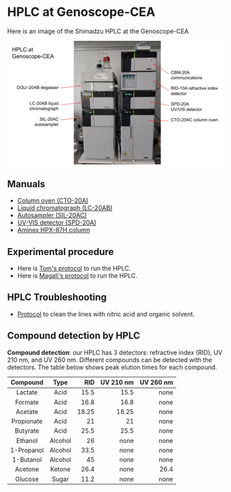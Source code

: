 # HPLC at Genoscope-CEA

Here is an image of the Shimadzu HPLC at the Genoscope-CEA

![](Protocols/2024.03_HPLC.png)

## Manuals

-   [Column oven (CTO-20A)](Manuals/CTO-20A_IM_EN.pdf)
-   [Liquid chromatograph (LC-20AB)](Manuals/LC-20AB_IM_EN.pdf)
-   [Autosampler (SIL-20AC)](Manuals/SIL_20A_IM_VerA_ocr_EN.pdf)
-   [UV-VIS detector (SPD-20A)](Manuals/SPD-20A20AV_IM_EN.pdf)
-   [Aminex HPX-87H column](Manuals/LIT42D.PDF)

## Experimental procedure

-   Here is [Tom's protocol](Protocols/2024.09_protocolHPLC.pdf) to run the HPLC.
-   Here is [Magali's protocol](Protocols/2024.10_protocole_HPLC_MB.docx) to run the HPLC.

## HPLC Troubleshooting

-   [Protocol](Protocols/RID-10A_IM_UsersManual_Rev0.pdf) to clean the lines with nitric acid and organic solvent.


## Compound detection by HPLC

**Compound detection**: our HPLC has 3 detectors: refractive index (RID), UV 210 nm, and UV 260 nm. Different compounds can be detected with the detectors. The table below shows peak elution times for each compound.

| Compound | Type | RID | UV 210 nm | UV 260 nm |
|:----------------:|:----------------:|-----------------:|-----------------:|-----------------:|
| Lactate | Acid | 15.5 | 15.5  | none |
| Formate | Acid | 16.8 | 16.8 | none |
| Acetate | Acid | 18.25 | 18.25 | none |
| Propionate | Acid | 21 | 21  | none |
| Butyrate | Acid | 25.5 | 25.5 | none |
| Ethanol | Alcohol | 26 | none | none |
| 1-Propanol | Alcohol | 33.5 | none | none |
| 1-Butanol | Alcohol | 45 | none | none |
| Acetone | Ketone | 26.4 | none | 26.4 |
| Glucose | Sugar | 11.2 | none | none |
